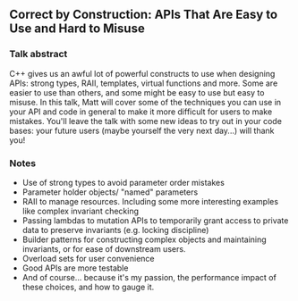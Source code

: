 ## Correct by Construction: APIs That Are Easy to Use and Hard to Misuse

### Talk abstract
C++ gives us an awful lot of powerful constructs to use when designing APIs: strong types, RAII, templates, virtual functions and more. Some are easier to use than others, and some might be easy to use but easy to misuse. In this talk, Matt will cover some of the techniques you can use in your API and code in general to make it more difficult for users to make mistakes. You'll leave the talk with some new ideas to try out in your code bases: your future users (maybe yourself the very next day...) will thank you!

### Notes
* Use of strong types to avoid parameter order mistakes
* Parameter holder objects/ "named" parameters
* RAII to manage resources. Including some more interesting examples like complex invariant checking
* Passing lambdas to mutation APIs to temporarily grant access to private data to preserve invariants (e.g. locking discipline)
* Builder patterns for constructing complex objects and maintaining invariants, or for ease of downstream users.
* Overload sets for user convenience
* Good APIs are more testable
* And of course... because it's my passion, the performance impact of these choices, and how to gauge it.
